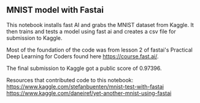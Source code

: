 ## MNIST model with Fastai

This notebook installs fast AI and grabs the MNIST dataset from Kaggle. It then trains and tests a model using fast ai and creates a csv file for submission to Kaggle.

Most of the foundation of the code was from lesson 2 of fastai's Practical Deep Learning for Coders found here https://course.fast.ai/.

The final submission to Kaggle got a public score of 0.97396.

Resources that contributed code to this notebook:
https://www.kaggle.com/stefanbuenten/mnist-test-with-fastai
https://www.kaggle.com/daneiref/yet-another-mnist-using-fastai
